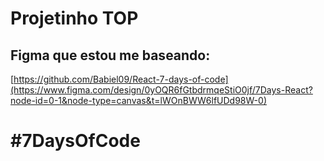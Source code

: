# Projetinho TOP
## Figma que estou me baseando:
[https://github.com/Babiel09/React-7-days-of-code](https://www.figma.com/design/0yOQR6fGtbdrmqeStiO0jf/7Days-React?node-id=0-1&node-type=canvas&t=lWOnBWW6lfUDd98W-0)

# #7DaysOfCode
